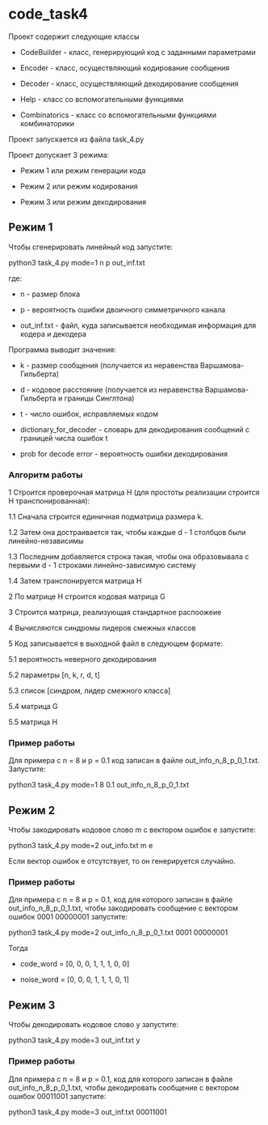 # code_task4
Проект содержит следующие классы

* CodeBuilder - класс, генерирующий код с заданными параметрами

* Encoder - класс, осуществляющий кодирование сообщения

* Decoder - класс, осуществляющий декодирование сообщения

* Help - класс со вспомогательными функциями

* Combinatorics - класс со вспомогательными функциями комбинаторики

Проект запускается из файла task_4.py

Проект допускает 3 режима:

* Режим 1 или режим генерации кода

* Режим 2 или режим кодирования

* Режим 3 или режим декодирования

## Режим 1

Чтобы сгенерировать линейный код запустите:

  python3 task_4.py mode=1 n p out_inf.txt

где:

* n - размер блока

* p - вероятность ошибки двоичного симметричного канала

* out_inf.txt - файл, куда записывается необходимая информация для кодера и декодера

Программа выводит значения:

* k - размер сообщения (получается из неравенства Варшамова-Гильберта)

* d - кодовое расстояние (получается из неравенства Варшамова-Гильберта и границы Синглтона)

* t - число ошибок, исправляемых кодом

* dictionary_for_decoder - словарь для декодирования сообщений с границей числа ошибок t

* prob for decode error - вероятность ошибки декодирования

### Алгоритм работы

1 Строится проверочная матрица H (для простоты реализации строится H транспонированная):

1.1 Сначала строится единичная подматрица размера k.

1.2 Затем она достраивается так, чтобы каждые d - 1 столбцов были линейно-независимы

1.3 Последним добавляется строка такая, чтобы она образовывала с первыми d - 1 строками линейно-зависимую систему

1.4 Затем транспонируется матрица H

2 По матрице H строится кодовая матрица G

3 Строится матрица, реализующая стандартное распоожеие

4 Вычисляются синдромы лидеров смежных классов

5 Код записывается в выходной файл в следующем формате:

5.1 вероятность неверного декодирования

5.2 параметры [n, k, r, d, t]

5.3 список [синдром, лидер смежного класса]

5.4 матрица G

5.5 матрица H

### Пример работы
Для примера с n = 8 и p = 0.1 код записан в файле out_info_n_8_p_0_1.txt. Запустите:

python3 task_4.py mode=1 8 0.1 out_info_n_8_p_0_1.txt

## Режим 2

Чтобы закодировать кодовое слово m с вектором ошибок e запустите:

  python3 task_4.py mode=2 out_info.txt m e

Если вектор ошибок e отсутствует, то он генерируется случайно.

### Пример работы

Для примера с n = 8 и p = 0.1, код для которого записан в файле out_info_n_8_p_0_1.txt, чтобы закодировать сообщение с вектором ошибок 0001 00000001 запустите:

python3 task_4.py mode=2 out_info_n_8_p_0_1.txt 0001 00000001

Тогда

* code_word =  [0, 0, 0, 1, 1, 1, 0, 0]

* noise_word =  [0, 0, 0, 1, 1, 1, 0, 1]

## Режим 3

Чтобы декодировать кодовое слово y запустите:

  python3 task_4.py mode=3 out_inf.txt y

### Пример работы

Для примера с n = 8 и p = 0.1, код для которого записан в файле out_info_n_8_p_0_1.txt, чтобы декодировать сообщение с вектором ошибок 00011001 запустите:

python3 task_4.py mode=3 out_inf.txt 00011001